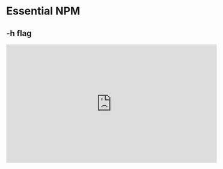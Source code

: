 <Head>
  <title>Learn React | Essential NPM > -h flag</title>
</Head>

# Essential NPM

## -h flag

<iframe width="560" height="315" src="https://www.youtube.com/embed/5QvdS0ct0Js" frameborder="0" allow="autoplay; encrypted-media" allowfullscreen></iframe>

